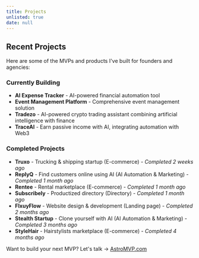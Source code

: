 ```yaml
---
title: Projects
unlisted: true
date: null
---
```


## Recent Projects

Here are some of the MVPs and products I've built for founders and agencies:

### Currently Building

- **AI Expense Tracker** - AI-powered financial automation tool
- **Event Management Platform** - Comprehensive event management solution
- **Tradezo** - AI-powered crypto trading assistant combining artificial intelligence with finance
- **TraceAI** - Earn passive income with AI, integrating automation with Web3

### Completed Projects

- **Truxo** - Trucking & shipping startup (E-commerce) - *Completed 2 weeks ago*
- **ReplyQ** - Find customers online using AI (AI Automation & Marketing) - *Completed 1 month ago*
- **Rentee** - Rental marketplace (E-commerce) - *Completed 1 month ago*
- **Subscribely** - Productized directory (Directory) - *Completed 1 month ago*
- **FlxuyFlow** - Website design & development (Landing page) - *Completed 2 months ago*
- **Stealth Startup** - Clone yourself with AI (AI Automation & Marketing) - *Completed 3 months ago*
- **StyleHair** - Hairstylists marketplace (E-commerce) - *Completed 4 months ago*

Want to build your next MVP? Let's talk → <a href="https://AstroMVP.com" class="underline decoration-gray-300">AstroMVP.com</a>
